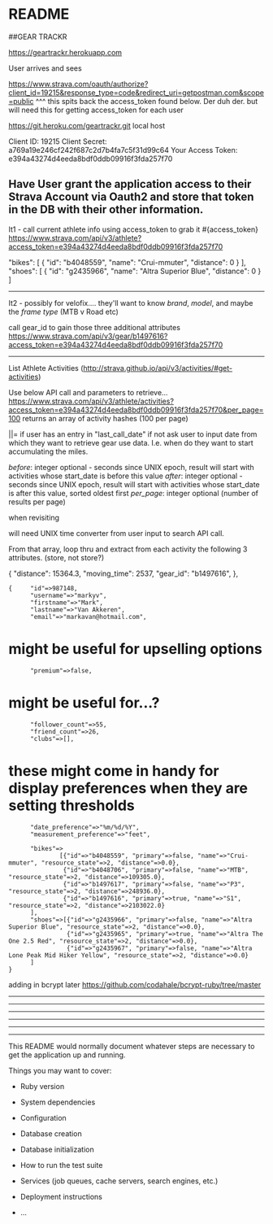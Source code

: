 # README

##GEAR TRACKR

https://geartrackr.herokuapp.com

User arrives and sees

https://www.strava.com/oauth/authorize?client_id=19215&response_type=code&redirect_uri=getpostman.com&scope=public
^^^ this spits back the access_token found below.  Der duh der.
but will need this for getting access_token for each user

https://git.heroku.com/geartrackr.git
local host

Client ID: 19215
Client Secret: a769a19e246cf242f687c2d7b4fa7c5f31d99c64
Your Access Token: e394a43274d4eeda8bdf0ddb09916f3fda257f70

Have User grant the application access to their Strava Account via Oauth2 and store that token in the DB with their other information.  
---------------------------------------------------------------------------

It1 - call current athlete info using access_token to grab it #{access_token}
https://www.strava.com/api/v3/athlete?access_token=e394a43274d4eeda8bdf0ddb09916f3fda257f70

"bikes": [
       {   "id": "b4048559",
           "name": "Crui-mmuter",
           "distance": 0
         }
   ],
"shoes": [
       {
           "id": "g2435966",
           "name": "Altra Superior Blue",
           "distance": 0
       }
   ]

---------------------------------------------------------------------------
It2 - possibly for velofix.... they'll want to know *brand*, *model*, and maybe the *frame type* (MTB v Road etc)

call gear_id to gain those three additional attributes
       https://www.strava.com/api/v3/gear/b1497616?access_token=e394a43274d4eeda8bdf0ddb09916f3fda257f70

---------------------------------------------------------------------------
List Athlete Activities (http://strava.github.io/api/v3/activities/#get-activities)

Use below API call and parameters to retrieve...
https://www.strava.com/api/v3/athlete/activities?access_token=e394a43274d4eeda8bdf0ddb09916f3fda257f70&per_page=100
returns an array of activity hashes (100 per page)

||= if user has an entry in "last_call_date" if not ask user to input date from which they want to retrieve gear use data.  I.e. when do they want to start accumulating the miles.

_before_:	integer optional - seconds since UNIX epoch, result will start with activities whose start_date is before this value
_after_:	integer optional - seconds since UNIX epoch, result will start with activities whose start_date is after this value, sorted oldest first
_per_page_:	integer optional (number of results per page)

when revisiting

will need UNIX time converter from user input to search API call.

From that array, loop thru and extract from each activity the following 3 attributes.  (store, not store?)

{
        "distance": 15364.3,
        "moving_time": 2537,
        "gear_id": "b1497616",
    },


    {     "id"=>987148,
          "username"=>"markyv",
          "firstname"=>"Mark",
          "lastname"=>"Van Akkeren",
          "email"=>"markavan@hotmail.com",

  # might be useful for upselling options
          "premium"=>false,

  # might be useful for...?
          "follower_count"=>55,
          "friend_count"=>26,
          "clubs"=>[],

  # these might come in handy for display preferences when they are setting thresholds
          "date_preference"=>"%m/%d/%Y",
          "measurement_preference"=>"feet",

          "bikes"=>
                  [{"id"=>"b4048559", "primary"=>false, "name"=>"Crui-mmuter", "resource_state"=>2, "distance"=>0.0},
                   {"id"=>"b4048706", "primary"=>false, "name"=>"MTB", "resource_state"=>2, "distance"=>109305.0},
                   {"id"=>"b1497617", "primary"=>false, "name"=>"P3", "resource_state"=>2, "distance"=>248936.0},
                   {"id"=>"b1497616", "primary"=>true, "name"=>"S1", "resource_state"=>2, "distance"=>2103022.0}
          ],
          "shoes"=>[{"id"=>"g2435966", "primary"=>false, "name"=>"Altra Superior Blue", "resource_state"=>2, "distance"=>0.0},
                    {"id"=>"g2435965", "primary"=>true, "name"=>"Altra The One 2.5 Red", "resource_state"=>2, "distance"=>0.0},
                    {"id"=>"g2435967", "primary"=>false, "name"=>"Altra Lone Peak Mid Hiker Yellow", "resource_state"=>2, "distance"=>0.0}
          ]
    }




adding in bcrypt later https://github.com/codahale/bcrypt-ruby/tree/master

---------------------------------------------------------------------------
---------------------------------------------------------------------------
---------------------------------------------------------------------------
---------------------------------------------------------------------------
---------------------------------------------------------------------------
---------------------------------------------------------------------------

This README would normally document whatever steps are necessary to get the
application up and running.

Things you may want to cover:

* Ruby version

* System dependencies

* Configuration

* Database creation

* Database initialization

* How to run the test suite

* Services (job queues, cache servers, search engines, etc.)

* Deployment instructions

* ...
